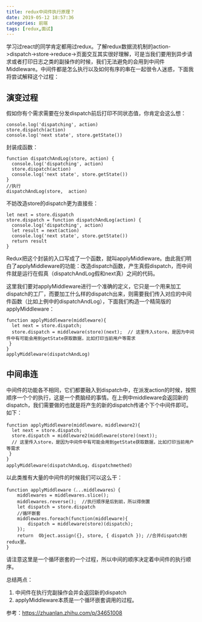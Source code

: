 ```yaml
---
title: redux中间件执行原理？
date: 2019-05-12 18:57:36
categories: 前端
tags: [redux,面试]
---
```


学习过react的同学肯定都用过redux。了解redux数据流机制的action->dispatch->store->reduce->页面交互其实很好理解，可是当我们要用到异步请求或者打印日志之类的副操作的时候，我们无法避免的会用到中间件Middleware。中间件都是怎么执行以及如何有序的串在一起很令人迷惑，下面我将尝试解释这个过程：

<!-- more -->
## 演变过程
假如你有个需求需要在分发dispatch前后打印不同状态值，你肯定会这么想：
```
console.log('dispatching', action)
store.dispatch(action)
console.log('next state', store.getState())
```
封装成函数：
```
function dispatchAndLog(store, action) {
  console.log('dispatching', action)
  store.dispatch(action)
  console.log('next state', store.getState())
}
//执行
dispatchAndLog(store,  action)
```
不妨改造store的dispatch更为直接些：
```
let next = store.dispatch
store.dispatch = function dispatchAndLog(action) {
  console.log('dispatching', action)
  let result = next(action)
  console.log('next state', store.getState())
  return result
}
```
Redux把这个封装的入口写成了一个函数，就叫applyMiddleware。由此我们明白了applyMiddleware的功能：改造dispatch函数，产生真假dispatch，而中间件就是运行在假真（dispatchAndLog假和next真）之间的代码。

这里我们要对applyMiddleware进行一个准确的定义，它只是一个用来加工dispatch的工厂，而要加工什么样的dispatch出来，则需要我们传入对应的中间件函数（比如上例中的dispatchAndLog），下面我们构造一个精简版的applyMiddleware：
```
function applyMiddleware(middleware){
  let next = store.dispatch;
  store.dispatch = middleware(store)(next);  // 这里传入store，是因为中间件中有可能会用到getState获取数据，比如打印当前用户等需求 
 }
}
applyMiddleware(dispatchAndLog)
```
## 中间串连

中间件的功能各不相同，它们都要融入到dispatch中，在派发action的时候，按照顺序一个个的执行，这是一个费脑经的事情。在上例中middleware会返回新的dispatch，我们需要做的也就是将产生的新的dispatch传递个下个中间件即可。如下：
```
function applyMiddleware(middleware，middleware2){
  let next = store.dispatch;
  store.dispatch = middleware2(middleware(store)(next));  
  // 这里传入store，是因为中间件中有可能会用到getState获取数据，比如打印当前用户等需求 
 }
}
applyMiddleware(dispatchAndLog，dispatchmethed)
```
以此类推有大量的中间件的时候我们可以这么干：
```
function applyMiddleware（...middlewares）{
    middlewares = middlewares.slice();
    middlewares.reverse();  //执行顺序是后到前，所以得倒置
    let dispatch = store.dispatch
    //循环嵌套
    middlewares.foreach(function(middleware){
        dispatch = middleware(store)(dispatch);
    });
    return  Object.assign({}, store, { dispatch }); //合并dispatch到redux里。
}
```
请注意这里是一个循环嵌套的一个过程，所以中间的顺序决定着中间件的执行顺序。

总结两点：

1) 中间件在执行完副操作会并会返回新的dispatch
2) applyMiddleware本质是一个循环嵌套调用的过程。

参考：https://zhuanlan.zhihu.com/p/34651008

